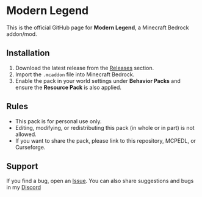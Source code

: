 # Modern Legend

This is the official GitHub page for **Modern Legend**, a Minecraft Bedrock addon/mod.

## Installation
1. Download the latest release from the [Releases](../../releases) section.  
2. Import the `.mcaddon` file into Minecraft Bedrock.  
3. Enable the pack in your world settings under **Behavior Packs** and ensure the **Resource Pack** is also applied.  

## Rules
- This pack is for personal use only.  
- Editing, modifying, or redistributing this pack (in whole or in part) is not allowed.  
- If you want to share the pack, please link to this repository, MCPEDL, or Curseforge.

## Support
If you find a bug, open an [Issue](../../issues). 
You can also share suggestions and bugs in my [Discord](https://discord.com/invite/H7M6BxQDBn)
